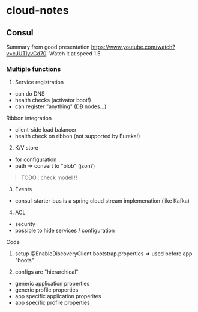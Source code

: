 # cloud-notes

## Consul

Summary from good presentation https://www.youtube.com/watch?v=cJUTIyvCd70. Watch it at speed 1.5.

### Multiple functions

1. Service registration
- can do DNS
- health checks (activator boot!)
- can register "anything" (DB nodes...)

Ribbon integration
- client-side load balancer
- health check on ribbon (not supported by Eureka!)

2. K/V store
- for configuration
- path => convert to "blob" (json?)

> TODO : check model !!

3. Events

- consul-starter-bus is a spring cloud stream implemenation (like Kafka)

4. ACL

- security
- possible to hide services / configuration


Code

1) setup
@EnableDiscoveryClient
bootstrap.properties => used before app "boots"

2) configs are "hierarchical"
- generic application properties
- generic profile properties
- app specific application properites
- app specific profile properties

